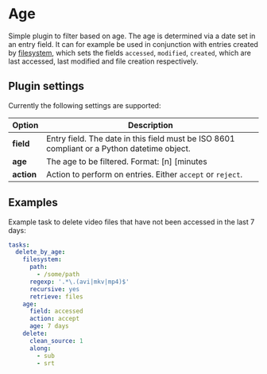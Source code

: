 # Age
Simple plugin to filter based on age. The age is determined via a date set in an entry field. It can for example be used in conjunction with entries created by [filesystem](/Plugins/filesystem), which sets the fields `accessed`, `modified`, `created`, which are last accessed, last modified and file creation respectively.

## Plugin settings
Currently the following settings are supported:


|  Option  |  Description  |
| --- | --- |
| **field** | Entry field. The date in this field must be ISO 8601 compliant or a Python datetime object. |
| **age** | The age to be filtered. Format: [n] [minutes|hours|days|months] eg. `7 days`. |
| **action** | Action to perform on entries. Either `accept` or `reject`. |

## Examples
Example task to delete video files that have not been accessed in the last 7 days:

```yaml
tasks:
  delete_by_age:
    filesystem:
      path:
        - /some/path
      regexp: '.*\.(avi|mkv|mp4)$'
      recursive: yes
      retrieve: files
    age:
      field: accessed
      action: accept
      age: 7 days
    delete:
      clean_source: 1
      along:
        - sub
        - srt
```
